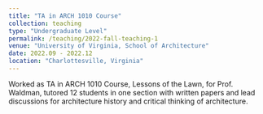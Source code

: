```yaml
---
title: "TA in ARCH 1010 Course"
collection: teaching
type: "Undergraduate Level"
permalink: /teaching/2022-fall-teaching-1
venue: "University of Virginia, School of Architecture"
date: 2022.09 - 2022.12
location: "Charlottesville, Virginia"
---
```


Worked as TA in ARCH 1010 Course, Lessons of the Lawn, for Prof. Waldman, tutored 12 students in one section with written papers and lead discussions for architecture history and critical thinking of architecture.

